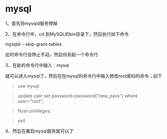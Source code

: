 # mysql
1、首先将mysqld服务停掉

2、在命令行中，cd 到MySQL的bin目录下，然后执行如下命令

  mysqld  --skip-grant-tables

此时命令行会停止不动，然后你另起一个命令行

3、在新的命令行中输入：mysql

就可以进入mysql了，然后在在mysql的命令行中输入修改root密码的命令；如下

>use mysql

>update user set password=password("new_pass") where user="root";

>flush privileges;

>exit

4、然后在重启mysql服务就可以了
